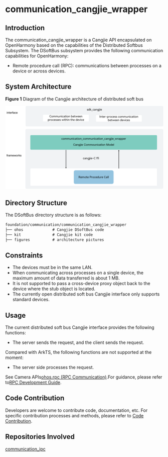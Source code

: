 # communication_cangjie_wrapper

## Introduction

The communication_cangjie_wrapper is a Cangjie API encapsulated on OpenHarmony based on the capabilities of the Distributed Softbus Subsystem. The DSoftBus subsystem provides the following communication capabilities for OpenHarmony:

- Remote procedure call (RPC): communications between processes on a device or across devices.

## System Architecture

**Figure 1** Diagram of the Cangjie architecture of distributed soft bus

![](figures/commounication_cangjie_wrapper_architecture_en.png)

## Directory Structure

The DSoftBus directory structure is as follows:

```
foundation/communication/communication_cangjie_wrapper
├── ohos             # Cangjie DSoftBus code
├── kit              # Cangjie kit code
├── figures          # architecture pictures
```

## Constraints

- The devices must be in the same LAN.
- When communicating across processes on a single device, the maximum amount of data transferred is about 1 MB.
- It is not supported to pass a cross-device proxy object back to the device where the stub object is located.
- The currently open distributed soft bus Cangjie interface only supports standard devices.

## Usage

The current distributed soft bus Cangjie interface provides the following functions:

- The server sends the request, and the client sends the request.

Compared with ArkTS, the following functions are not supported at the moment:

- The server side processes the request.

See Camera APIs[ohos.rpc (RPC Communication)](https://gitcode.com/openharmony-sig/arkcompiler_cangjie_ark_interop/blob/master/doc/API_Reference/source_en/apis/IPCKit/cj-apis-rpc.md).For guidance, please refer to[RPC Development Guide](https://gitcode.com/openharmony-sig/arkcompiler_cangjie_ark_interop/blob/master/doc/Dev_Guide/source_en/ipc/cj-ipc-rpc-overview.md).

## Code Contribution

Developers are welcome to contribute code, documentation, etc. For specific contribution processes and methods, please refer to [Code Contribution](https://gitcode.com/openharmony/docs/blob/master/en/contribute/code-contribution.md).

## Repositories Involved

[communication\_ipc](https://gitee.com/openharmony/communication_ipc)
